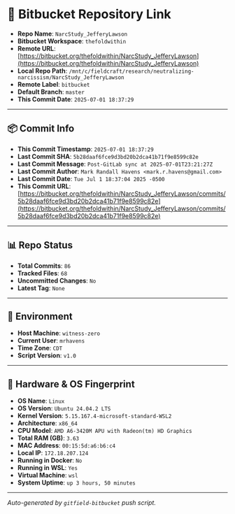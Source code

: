 # 🔗 Bitbucket Repository Link

- **Repo Name**: `NarcStudy_JefferyLawson`
- **Bitbucket Workspace**: `thefoldwithin`
- **Remote URL**: [https://bitbucket.org/thefoldwithin/NarcStudy_JefferyLawson](https://bitbucket.org/thefoldwithin/NarcStudy_JefferyLawson)
- **Local Repo Path**: `/mnt/c/fieldcraft/research/neutralizing-narcissism/NarcStudy_JefferyLawson`
- **Remote Label**: `bitbucket`
- **Default Branch**: `master`
- **This Commit Date**: `2025-07-01 18:37:29`

---

## 📦 Commit Info

- **This Commit Timestamp**: `2025-07-01 18:37:29`
- **Last Commit SHA**: `5b28daaf6fce9d3bd20b2dca41b71f9e8599c82e`
- **Last Commit Message**: `Post-GitLab sync at 2025-07-01T23:21:27Z`
- **Last Commit Author**: `Mark Randall Havens <mark.r.havens@gmail.com>`
- **Last Commit Date**: `Tue Jul 1 18:37:04 2025 -0500`
- **This Commit URL**: [https://bitbucket.org/thefoldwithin/NarcStudy_JefferyLawson/commits/5b28daaf6fce9d3bd20b2dca41b71f9e8599c82e](https://bitbucket.org/thefoldwithin/NarcStudy_JefferyLawson/commits/5b28daaf6fce9d3bd20b2dca41b71f9e8599c82e)

---

## 📊 Repo Status

- **Total Commits**: `86`
- **Tracked Files**: `68`
- **Uncommitted Changes**: `No`
- **Latest Tag**: `None`

---

## 🧭 Environment

- **Host Machine**: `witness-zero`
- **Current User**: `mrhavens`
- **Time Zone**: `CDT`
- **Script Version**: `v1.0`

---

## 🧬 Hardware & OS Fingerprint

- **OS Name**: `Linux`
- **OS Version**: `Ubuntu 24.04.2 LTS`
- **Kernel Version**: `5.15.167.4-microsoft-standard-WSL2`
- **Architecture**: `x86_64`
- **CPU Model**: `AMD A6-3420M APU with Radeon(tm) HD Graphics`
- **Total RAM (GB)**: `3.63`
- **MAC Address**: `00:15:5d:a6:b6:c4`
- **Local IP**: `172.18.207.124`
- **Running in Docker**: `No`
- **Running in WSL**: `Yes`
- **Virtual Machine**: `wsl`
- **System Uptime**: `up 3 hours, 50 minutes`

---

_Auto-generated by `gitfield-bitbucket` push script._
